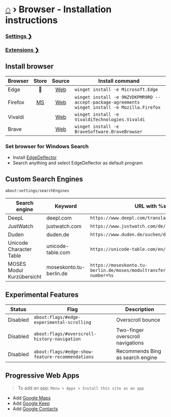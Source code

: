 # [⌂](../README.md) › Browser - Installation instructions

### [Settings ❯](settings.md)  
### [Extensions ❯](extensions.md)  

## Install browser

| Browser |                          Store                          |                            Source                             | Install command                                                                                       |
| ------- | :-----------------------------------------------------: | :-----------------------------------------------------------: | ----------------------------------------------------------------------------------------------------- |
| Edge    |                        &#128279;                        |     [Web](https://www.microsoft.com/de-de/edge#evergreen)     | `winget install -e Microsoft.Edge`                                                                    |
| Firefox | [MS](https://www.microsoft.com/store/apps/9NZVDKPMR9RD) | [Web](https://www.mozilla.org/en-US/firefox/download/thanks/) | `winget install -e 9NZVDKPMR9RD --accept-package-agreements` <br> `winget install -e Mozilla.Firefox` |
| Vivaldi |                                                         |                [Web](https://vivaldi.com/de/)                 | `winget install -e VivaldiTechnologies.Vivaldi`                                                       |
| Brave   |                                                         |                 [Web](https://brave.com/de/)                  | `winget install -e BraveSoftware.BraveBrowser`                                                        |

### Set browser for Windows Search
- Install [EdgeDeflector](https://github.com/da2x/EdgeDeflector/releases)
- Search anything and select EdgeDeflector as default program


## Custom Search Engines
```
about:settings/searchEngines
```

| Search engine             | Keyword                 | URL with %s in place of query                                                                    |
| ------------------------- | ----------------------- | ------------------------------------------------------------------------------------------------ |
| DeepL                     | deepl.com               | `https://www.deepl.com/translator#../../%s`                                                      |
| JustWatch                 | justwatch.com           | `https://www.justwatch.com/de/Suche?q=%s`                                                        |
| Duden                     | duden.de                | `https://www.duden.de/suchen/dudenonline/%s`                                                     |
| Unicode Character Table   | unicode-table.com       | `https://unicode-table.com/en/search/?q=%s&p`                                                    |
| MOSES Modul Kurzübersicht | moseskonto.tu-berlin.de | `https://moseskonto.tu-berlin.de/moses/modultransfersystem/bolognamodule/ansehen.html?number=%s` |


## Experimental Features

| Status   | Flag                                             | Description                       |
| -------- | ------------------------------------------------ | --------------------------------- |
| Disabled | `about:flags/#edge-experimental-scrolling`       | Overscroll bounce                 |
| Disabled | `about:flags/#overscroll-history-navigation`     | Two-finger overscroll navigations |
| Disabled | `about:flags/#edge-show-feature-recommendations` | Recommends Bing as search engine  |


## Progressive Web Apps

> To add an app: `Menu > Apps > Install this site as an app`
- Add [Google Maps](https://www.google.com/maps)
- Add [Google Keep](https://keep.google.com/)
- Add [Google Contacts](https://contacts.google.com/)